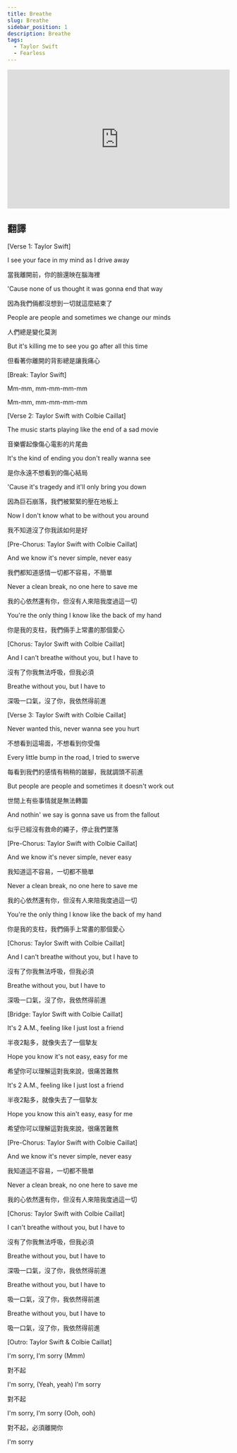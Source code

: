 ```yaml
---
title: Breathe
slug: Breathe
sidebar_position: 1
description: Breathe
tags:
  - Taylor Swift
  - Fearless
---
```


<iframe width="100%" height="315" src="https://www.youtube.com/embed/qaxxMt5Yb98" title="YouTube video player" frameborder="0" allow="accelerometer; autoplay; clipboard-write; encrypted-media; gyroscope; picture-in-picture; web-share" allowfullscreen></iframe>


## 翻譯

[Verse 1: Taylor Swift]

I see your face in my mind as I drive away

當我離開前，你的臉還映在腦海裡

'Cause none of us thought it was gonna end that way

因為我們倆都沒想到一切就這麼結束了

People are people and sometimes we change our minds

人們總是變化莫測

But it's killing me to see you go after all this time

但看著你離開的背影總是讓我痛心

[Break: Taylor Swift]

Mm-mm, mm-mm-mm-mm

Mm-mm, mm-mm-mm-mm

[Verse 2: Taylor Swift with Colbie Caillat]

The music starts playing like the end of a sad movie

音樂響起像傷心電影的片尾曲

It's the kind of ending you don't really wanna see

是你永遠不想看到的傷心結局

'Cause it's tragedy and it'll only bring you down

因為巨石崩落，我們被緊緊的壓在地板上

Now I don't know what to be without you around

我不知道沒了你我該如何是好

[Pre-Chorus: Taylor Swift with Colbie Caillat]

And we know it's never simple, never easy

我們都知道感情一切都不容易，不簡單

Never a clean break, no one here to save me

我的心依然還有你，但沒有人來陪我度過這一切

You're the only thing I know like the back of my hand

你是我的支柱，我們倆手上常畫的那個愛心

[Chorus: Taylor Swift with Colbie Caillat]

And I can't breathe without you, but I have to

沒有了你我無法呼吸，但我必須

Breathe without you, but I have to

深吸一口氣，沒了你，我依然得前進

[Verse 3: Taylor Swift with Colbie Caillat]

Never wanted this, never wanna see you hurt

不想看到這場面，不想看到你受傷

Every little bump in the road, I tried to swerve

每看到我們的感情有稍稍的跛腳，我就調頭不前進

But people are people and sometimes it doesn't work out

世間上有些事情就是無法轉圜

And nothin' we say is gonna save us from the fallout

似乎已經沒有救命的繩子，停止我們墜落

[Pre-Chorus: Taylor Swift with Colbie Caillat]

And we know it's never simple, never easy

我知道這不容易，一切都不簡單

Never a clean break, no one here to save me

我的心依然還有你，但沒有人來陪我度過這一切

You're the only thing I know like the back of my hand

你是我的支柱，我們倆手上常畫的那個愛心

[Chorus: Taylor Swift with Colbie Caillat]

And I can't breathe without you, but I have to

沒有了你我無法呼吸，但我必須

Breathe without you, but I have to

深吸一口氣，沒了你，我依然得前進

[Bridge: Taylor Swift with Colbie Caillat]

It's 2 A.M., feeling like I just lost a friend

半夜2點多，就像失去了一個摯友

Hope you know it's not easy, easy for me

希望你可以理解這對我來說，很痛苦難熬

It's 2 A.M., feeling like I just lost a friend

半夜2點多，就像失去了一個摯友

Hope you know this ain't easy, easy for me

希望你可以理解這對我來說，很痛苦難熬

[Pre-Chorus: Taylor Swift with Colbie Caillat]

And we know it's never simple, never easy

我知道這不容易，一切都不簡單

Never a clean break, no one here to save me

我的心依然還有你，但沒有人來陪我度過這一切

[Chorus: Taylor Swift with Colbie Caillat]

I can't breathe without you, but I have to

沒有了你我無法呼吸，但我必須

Breathe without you, but I have to

深吸一口氣，沒了你，我依然得前進

Breathe without you, but I have to

吸一口氣，沒了你，我依然得前進

Breathe without you, but I have to

吸一口氣，沒了你，我依然得前進

[Outro: Taylor Swift & Colbie Caillat]

I'm sorry, I'm sorry (Mmm)

對不起

I'm sorry, (Yeah, yeah) I'm sorry

對不起

I'm sorry, I'm sorry (Ooh, ooh)

對不起，必須離開你

I'm sorry